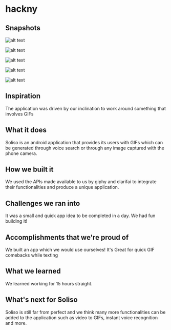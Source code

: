 # hackny

## Snapshots  
![alt text](https://challengepost-s3-challengepost.netdna-ssl.com/photos/production/software_photos/000/550/616/datas/gallery.jpg)

![alt text](https://challengepost-s3-challengepost.netdna-ssl.com/photos/production/software_photos/000/550/617/datas/gallery.jpg)

![alt text](https://challengepost-s3-challengepost.netdna-ssl.com/photos/production/software_photos/000/550/618/datas/gallery.jpg)

![alt text](https://challengepost-s3-challengepost.netdna-ssl.com/photos/production/software_photos/000/550/619/datas/gallery.jpg)

![alt text](https://challengepost-s3-challengepost.netdna-ssl.com/photos/production/software_photos/000/550/621/datas/gallery.jpg)

## Inspiration  
The application was driven by our inclination to work around something that involves GIFs


## What it does  
Soliso is an android application that provides its users with GIFs which can be generated through voice search or through any image captured with the phone camera.


## How we built it 
We used the APIs made available to us by giphy and clarifai to integrate their functionalities and produce a unique application.


## Challenges we ran into  
It was a small and quick app idea to be completed in a day. We had fun building it!


## Accomplishments that we're proud of  
We built an app which we would use ourselves! It's Great for quick GIF comebacks while texting


## What we learned  
We learned working for 15 hours straight.

## What's next for Soliso  
Soliso is still far from perfect and we think many more functionalities can be added to the application such as video to GIFs, instant voice recognition and more.


